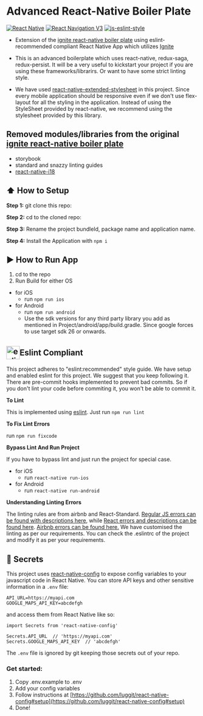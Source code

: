 #  Advanced React-Native Boiler Plate

[![React Native](https://img.shields.io/badge/React%20Native-v0.57.8-blue.svg)](https://facebook.github.io/react-native/)
[![React Navigation V3](https://img.shields.io/badge/React%20Navigation-v3.0.9-blue.svg)](https://reactnavigation.org/)
[![js-eslint-style](https://img.shields.io/badge/lint%20compliance-eslint:recommended-brightgreen.svg?style=flat)](http://eslint.org/)

* Extension of the [ignite react-native boiler plate](https://github.com/infinitered/ignite-ir-boilerplate-andross) using eslint-recommended compliant React Native App which utilizes [Ignite](https://github.com/infinitered/ignite)

* This is an advanced boilerplate which uses react-native, redux-saga, redux-persist. It will be a very useful to kickstart your project if you are using these frameworks/librarirs. Or want to have some strict linting style.

* We have used [react-native-extended-stylesheet](https://github.com/vitalets/react-native-extended-stylesheet) in this project. Since every mobile application should be responsive even if we don't use flex-layout for all the styling in the application. Instead of using the StyleSheet provided by react-native, we recommend using the stylesheet provided by this library.

## Removed modules/libraries from the original [ignite react-native boiler plate](https://github.com/infinitered/ignite-ir-boilerplate-andross)

  * storybook
  * standard and snazzy linting guides
  * [react-native-i18](https://github.com/AlexanderZaytsev/react-native-i18n)


## :arrow_up: How to Setup

**Step 1:** git clone this repo:

**Step 2:** cd to the cloned repo:

**Step 3:** Rename the project bundleId, package name and application name.

**Step 4:** Install the Application with `npm i`


## :arrow_forward: How to Run App

1. cd to the repo
2. Run Build for either OS
  * for iOS
    * run `npm run ios`
  * for Android
    * run `npm run android`
    * Use the sdk versions for any third party library you add as mentioned in Project/android/app/build.gradle. Since google forces to use target sdk 26 or onwards.

## <div style="display: flex;align-items: center;"><img src="https://eslint.org/img/logo.svg" width="35" title="eslint" style="vertical-align: middle;"> Eslint Compliant</div>

This project adheres to "eslint:recommended" style guide. We have setup and enabled eslint for this project. We suggest that you keep following it. There are pre-commit hooks implemented to prevent bad commits. So if you don't lint your code before commiting it, you won't be able to commit it.

**To Lint**

This is implemented using [eslint](https://eslint.org). Just run `npm run lint`

**To Fix Lint Errors**

run `npm run fixcode`

**Bypass Lint And Run Project**

If you have to bypass lint and just run the project for special case.
  * for iOS
    * run `react-native run-ios`
  * for Android
    * run `react-native run-android`

**Understanding Linting Errors**

The linting rules are from airbnb and React-Standard.  [Regular JS errors can be found with descriptions here](http://eslint.org/docs/rules/), while [React errors and descriptions can be found here](https://github.com/yannickcr/eslint-plugin-react). [Airbnb errors can be found here.](https://github.com/airbnb/javascript)
We have customised the linting as per our requirements. You can check the .eslintrc of the project and modify it as per your requirements.

## :closed_lock_with_key: Secrets

This project uses [react-native-config](https://github.com/luggit/react-native-config) to expose config variables to your javascript code in React Native. You can store API keys
and other sensitive information in a `.env` file:

```
API_URL=https://myapi.com
GOOGLE_MAPS_API_KEY=abcdefgh
```

and access them from React Native like so:

```
import Secrets from 'react-native-config'

Secrets.API_URL  // 'https://myapi.com'
Secrets.GOOGLE_MAPS_API_KEY  // 'abcdefgh'
```

The `.env` file is ignored by git keeping those secrets out of your repo.

### Get started:
1. Copy .env.example to .env
2. Add your config variables
3. Follow instructions at [https://github.com/luggit/react-native-config#setup](https://github.com/luggit/react-native-config#setup)
4. Done!
